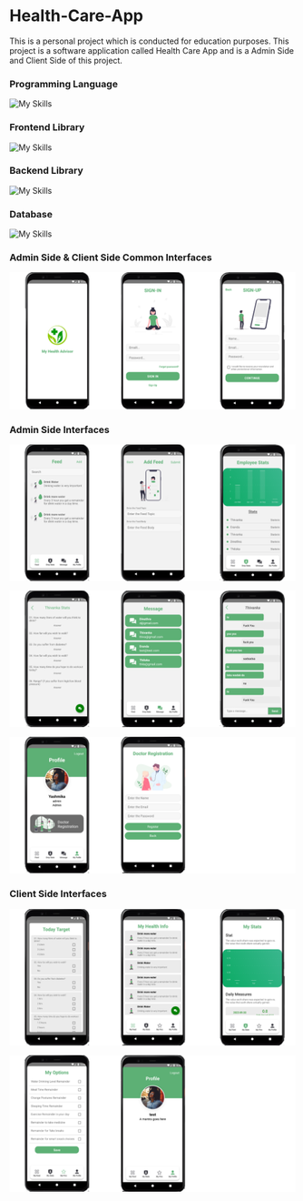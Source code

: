 # Health-Care-App

This is a personal project which is conducted for education purposes. This project is a software application called Health Care App and is a Admin Side and Client Side of this project.

### Programming Language  
![My Skills](https://skillicons.dev/icons?i=js)

### Frontend Library
![My Skills](https://skillicons.dev/icons?i=react)

### Backend Library
![My Skills](https://skillicons.dev/icons?i=nodejs,express)

### Database
![My Skills](https://skillicons.dev/icons?i=mongodb)

### Admin Side & Client Side Common Interfaces
<p > <img src="Interface/1.png" alt="" /> </p>

### Admin Side Interfaces
<p > <img src="Interface/2.png" alt="" /> </p>
<p > <img src="Interface/3.png" alt="" /> </p>
<p > <img src="Interface/4.png" alt="" /> </p>

### Client Side Interfaces
<p > <img src="Interface/5.png" alt="" /> </p>
<p > <img src="Interface/6.png" alt="" /> </p>
